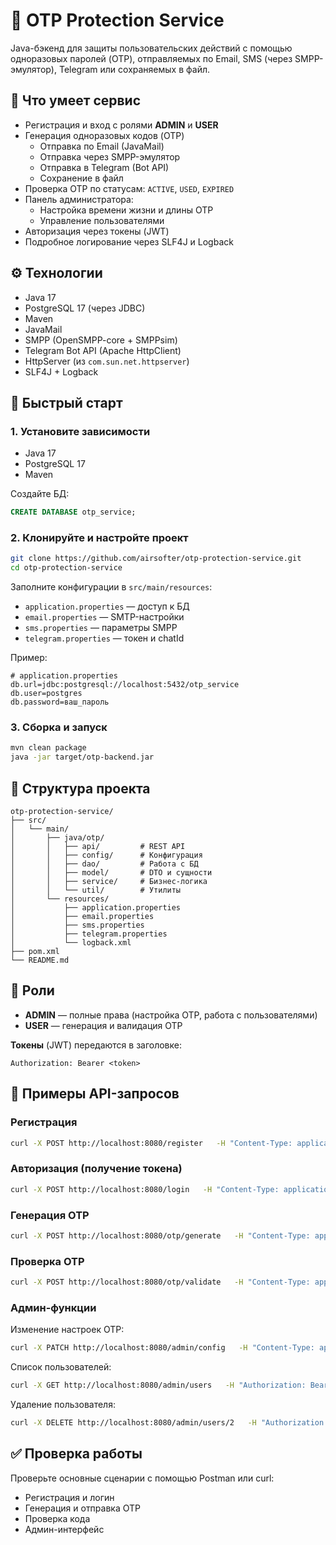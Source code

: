 # 🔐 OTP Protection Service

Java-бэкенд для защиты пользовательских действий с помощью одноразовых паролей (OTP), отправляемых по Email, SMS (через SMPP-эмулятор), Telegram или сохраняемых в файл.

## 📌 Что умеет сервис

- Регистрация и вход с ролями **ADMIN** и **USER**
- Генерация одноразовых кодов (OTP)
  - Отправка по Email (JavaMail)
  - Отправка через SMPP-эмулятор
  - Отправка в Telegram (Bot API)
  - Сохранение в файл
- Проверка OTP по статусам: `ACTIVE`, `USED`, `EXPIRED`
- Панель администратора:
  - Настройка времени жизни и длины OTP
  - Управление пользователями
- Авторизация через токены (JWT)
- Подробное логирование через SLF4J и Logback

## ⚙️ Технологии

- Java 17
- PostgreSQL 17 (через JDBC)
- Maven
- JavaMail
- SMPP (OpenSMPP-core + SMPPsim)
- Telegram Bot API (Apache HttpClient)
- HttpServer (из `com.sun.net.httpserver`)
- SLF4J + Logback

## 🚀 Быстрый старт

### 1. Установите зависимости

- Java 17
- PostgreSQL 17
- Maven

Создайте БД:

```sql
CREATE DATABASE otp_service;
```

### 2. Клонируйте и настройте проект

```bash
git clone https://github.com/airsofter/otp-protection-service.git
cd otp-protection-service
```

Заполните конфигурации в `src/main/resources`:

- `application.properties` — доступ к БД
- `email.properties` — SMTP-настройки
- `sms.properties` — параметры SMPP
- `telegram.properties` — токен и chatId

Пример:

```properties
# application.properties
db.url=jdbc:postgresql://localhost:5432/otp_service
db.user=postgres
db.password=ваш_пароль
```

### 3. Сборка и запуск

```bash
mvn clean package
java -jar target/otp-backend.jar
```

## 📁 Структура проекта

```
otp-protection-service/
├── src/
│   └── main/
│       ├── java/otp/
│       │   ├── api/         # REST API
│       │   ├── config/      # Конфигурация
│       │   ├── dao/         # Работа с БД
│       │   ├── model/       # DTO и сущности
│       │   ├── service/     # Бизнес-логика
│       │   └── util/        # Утилиты
│       └── resources/
│           ├── application.properties
│           ├── email.properties
│           ├── sms.properties
│           ├── telegram.properties
│           └── logback.xml
├── pom.xml
└── README.md
```

## 🔑 Роли

- **ADMIN** — полные права (настройка OTP, работа с пользователями)
- **USER** — генерация и валидация OTP

**Токены** (JWT) передаются в заголовке:

```
Authorization: Bearer <token>
```

## 📡 Примеры API-запросов

### Регистрация

```bash
curl -X POST http://localhost:8080/register   -H "Content-Type: application/json"   -d '{"username":"user1","password":"password123","role":"USER"}'
```

### Авторизация (получение токена)

```bash
curl -X POST http://localhost:8080/login   -H "Content-Type: application/json"   -d '{"username":"user1","password":"password123"}'
```

### Генерация OTP

```bash
curl -X POST http://localhost:8080/otp/generate   -H "Content-Type: application/json"   -H "Authorization: Bearer YOUR_TOKEN"   -d '{"operationId":"op123","channel":"EMAIL"}'
```

### Проверка OTP

```bash
curl -X POST http://localhost:8080/otp/validate   -H "Content-Type: application/json"   -H "Authorization: Bearer YOUR_TOKEN"   -d '{"code":"123456"}'
```

### Админ-функции

Изменение настроек OTP:

```bash
curl -X PATCH http://localhost:8080/admin/config   -H "Content-Type: application/json"   -H "Authorization: Bearer ADMIN_TOKEN"   -d '{"length":6,"ttlSeconds":300}'
```

Список пользователей:

```bash
curl -X GET http://localhost:8080/admin/users   -H "Authorization: Bearer ADMIN_TOKEN"
```

Удаление пользователя:

```bash
curl -X DELETE http://localhost:8080/admin/users/2   -H "Authorization: Bearer ADMIN_TOKEN"
```

## ✅ Проверка работы

Проверьте основные сценарии с помощью Postman или curl:

- Регистрация и логин
- Генерация и отправка OTP
- Проверка кода
- Админ-интерфейс
